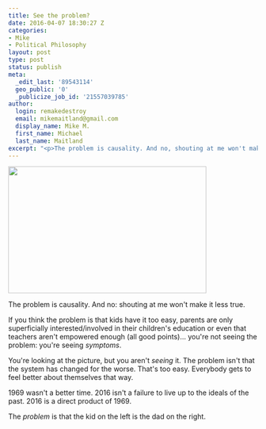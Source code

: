 ```yaml
---
title: See the problem?
date: 2016-04-07 18:30:27 Z
categories:
- Mike
- Political Philosophy
layout: post
type: post
status: publish
meta:
  _edit_last: '89543114'
  geo_public: '0'
  _publicize_job_id: '21557039785'
author:
  login: remakedestroy
  email: mikemaitland@gmail.com
  display_name: Mike M.
  first_name: Michael
  last_name: Maitland
excerpt: "<p>The problem is causality. And no, shouting at me won't make it less true.</p>"
---
```


<p><a href="https://crouchingrooster.files.wordpress.com/2016/04/150cb-10154401_10152793631042564_7941235616270583990_n.jpg"><img class="aligncenter" src="{{ site.baseurl }}/assets/150cb-10154401_10152793631042564_7941235616270583990_n.jpg?w=300" alt="" width="400" height="256" border="0" /></a></p>
<p>The problem is causality. And no: shouting at me won't make it less true.<!--more--></p>
<p>If you think the problem is that kids have it too easy, parents are only superficially interested/involved in their children's education or even that teachers aren't empowered enough (all good points)... you're not seeing the problem: you're seeing <em>symptoms</em>.</p>
<p>You're looking at the picture, but you aren't <em>seeing </em>it. The problem isn't that the system has changed for the worse. That's too easy. Everybody gets to feel better about themselves that way.</p>
<p>1969 wasn't a better time. 2016 isn't a failure to live up to the ideals of the past. 2016 is a direct product of 1969.</p>
<p>The <em>problem</em> is that the kid on the left is the dad on the right.</p>

